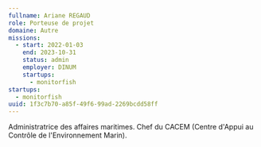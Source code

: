 ```yaml
---
fullname: Ariane REGAUD
role: Porteuse de projet
domaine: Autre
missions:
  - start: 2022-01-03
    end: 2023-10-31
    status: admin
    employer: DINUM
    startups:
      - monitorfish
startups:
  - monitorfish
uuid: 1f3c7b70-a85f-49f6-99ad-2269bcdd58ff
---
```

Administratrice des affaires maritimes. Chef du CACEM (Centre d'Appui au Contrôle de l'Environnement Marin).